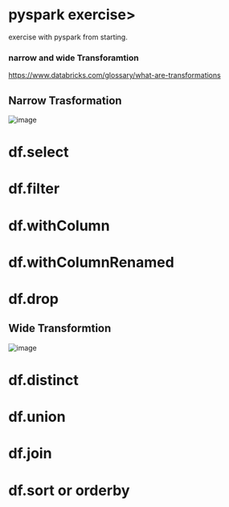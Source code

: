 # pyspark exercise>

exercise with pyspark from starting. 

### narrow and wide Transforamtion 
https://www.databricks.com/glossary/what-are-transformations
## Narrow Trasformation
![image](https://github.com/nitish11497/pyspark_from_starting/assets/28913656/c802f3d1-a135-4395-a1b3-7a99d012f112)

# df.select 
# df.filter 
# df.withColumn 
# df.withColumnRenamed 
# df.drop 
## Wide Transformtion
![image](https://github.com/nitish11497/pyspark_from_starting/assets/28913656/9be1a5a1-d739-4617-8e3d-23e8639ccf03)

# df.distinct 
# df.union 
# df.join 
# df.sort or orderby 
